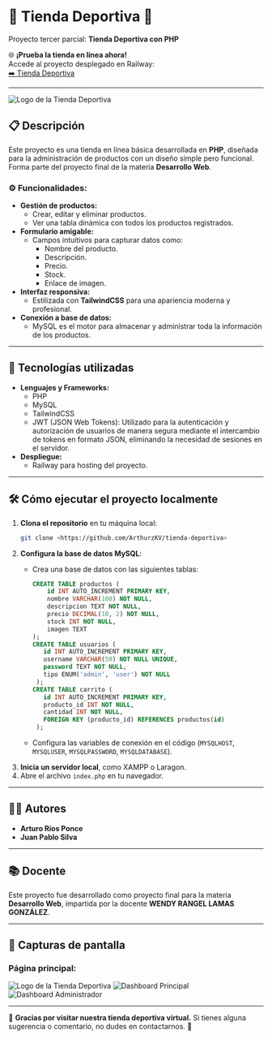 # 🏀 Tienda Deportiva 🏐

Proyecto tercer parcial: **Tienda Deportiva con PHP**

🌐 **¡Prueba la tienda en línea ahora!**  
Accede al proyecto desplegado en Railway:  
[➡️ Tienda Deportiva](https://tienda-deportiva-production.up.railway.app/index.php)

---

![Logo de la Tienda Deportiva](https://i.imgur.com/thjHzQy.png)

## 📋 Descripción

Este proyecto es una tienda en línea básica desarrollada en **PHP**, diseñada para la administración de productos con un diseño simple pero funcional. Forma parte del proyecto final de la materia **Desarrollo Web**.

### ⚙️ Funcionalidades:

- **Gestión de productos:**
  - Crear, editar y eliminar productos.
  - Ver una tabla dinámica con todos los productos registrados.
- **Formulario amigable:**
  - Campos intuitivos para capturar datos como:
    - Nombre del producto.
    - Descripción.
    - Precio.
    - Stock.
    - Enlace de imagen.
- **Interfaz responsiva:**
  - Estilizada con **TailwindCSS** para una apariencia moderna y profesional.
- **Conexión a base de datos:**
  - MySQL es el motor para almacenar y administrar toda la información de los productos.

---

## 🚀 Tecnologías utilizadas

- **Lenguajes y Frameworks:**
  - PHP
  - MySQL
  - TailwindCSS
  - JWT (JSON Web Tokens): Utilizado para la autenticación y autorización de usuarios de manera segura mediante el intercambio de tokens en formato JSON, eliminando la necesidad de   sesiones en el servidor.
- **Despliegue:**
  - Railway para hosting del proyecto.

---

## 🛠️ Cómo ejecutar el proyecto localmente

1. **Clona el repositorio** en tu máquina local:
   ```bash
   git clone <https://github.com/ArthurzKV/tienda-deportiva>
   ```
2. **Configura la base de datos MySQL**:
   - Crea una base de datos con las siguientes tablas:
     ```sql
     CREATE TABLE productos (
         id INT AUTO_INCREMENT PRIMARY KEY,
         nombre VARCHAR(100) NOT NULL,
         descripcion TEXT NOT NULL,
         precio DECIMAL(10, 2) NOT NULL,
         stock INT NOT NULL,
         imagen TEXT
     );
     CREATE TABLE usuarios (
        id INT AUTO_INCREMENT PRIMARY KEY,
        username VARCHAR(50) NOT NULL UNIQUE,
        password TEXT NOT NULL,
        tipo ENUM('admin', 'user') NOT NULL
      );
     CREATE TABLE carrito (
        id INT AUTO_INCREMENT PRIMARY KEY,
        producto_id INT NOT NULL,
        cantidad INT NOT NULL,
        FOREIGN KEY (producto_id) REFERENCES productos(id)
      );
     ```
     
   - Configura las variables de conexión en el código (`MYSQLHOST`, `MYSQLUSER`, `MYSQLPASSWORD`, `MYSQLDATABASE`).
4. **Inicia un servidor local**, como XAMPP o Laragon.
5. Abre el archivo `index.php` en tu navegador.

---

## 👨‍💻 Autores

- **Arturo Ríos Ponce**
- **Juan Pablo Silva**

---

## 📚 Docente

Este proyecto fue desarrollado como proyecto final para la materia **Desarrollo Web**, impartida por la docente **WENDY RANGEL LAMAS GONZÁLEZ**.

---

## 🌟 Capturas de pantalla

### Página principal:
![Logo de la Tienda Deportiva](https://i.imgur.com/thjHzQy.png)
![Dashboard Principal](https://i.imgur.com/YXjzoIt.jpeg)
![Dashboard Administrador](https://i.imgur.com/njTgbxv.png)


---

🎉 **Gracias por visitar nuestra tienda deportiva virtual.** Si tienes alguna sugerencia o comentario, no dudes en contactarnos. 🚀
